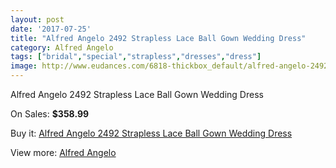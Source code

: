 ```yaml
---
layout: post
date: '2017-07-25'
title: "Alfred Angelo 2492 Strapless Lace Ball Gown Wedding Dress"
category: Alfred Angelo
tags: ["bridal","special","strapless","dresses","dress"]
image: http://www.eudances.com/6818-thickbox_default/alfred-angelo-2492-strapless-lace-ball-gown-wedding-dress.jpg
---
```

Alfred Angelo 2492 Strapless Lace Ball Gown Wedding Dress

On Sales: **$358.99**
<a href="https://www.eudances.com/en/alfred-angelo/2515-alfred-angelo-2492-strapless-lace-ball-gown-wedding-dress.html"><amp-img layout="responsive" width="600" height="600" src="//www.eudances.com/6818-thickbox_default/alfred-angelo-2492-strapless-lace-ball-gown-wedding-dress.jpg" alt="Alfred Angelo 2492 Strapless Lace Ball Gown Wedding Dress 0" /></a>
<a href="https://www.eudances.com/en/alfred-angelo/2515-alfred-angelo-2492-strapless-lace-ball-gown-wedding-dress.html"><amp-img layout="responsive" width="600" height="600" src="//www.eudances.com/6821-thickbox_default/alfred-angelo-2492-strapless-lace-ball-gown-wedding-dress.jpg" alt="Alfred Angelo 2492 Strapless Lace Ball Gown Wedding Dress 1" /></a>
<a href="https://www.eudances.com/en/alfred-angelo/2515-alfred-angelo-2492-strapless-lace-ball-gown-wedding-dress.html"><amp-img layout="responsive" width="600" height="600" src="//www.eudances.com/6820-thickbox_default/alfred-angelo-2492-strapless-lace-ball-gown-wedding-dress.jpg" alt="Alfred Angelo 2492 Strapless Lace Ball Gown Wedding Dress 2" /></a>
<a href="https://www.eudances.com/en/alfred-angelo/2515-alfred-angelo-2492-strapless-lace-ball-gown-wedding-dress.html"><amp-img layout="responsive" width="600" height="600" src="//www.eudances.com/6819-thickbox_default/alfred-angelo-2492-strapless-lace-ball-gown-wedding-dress.jpg" alt="Alfred Angelo 2492 Strapless Lace Ball Gown Wedding Dress 3" /></a>

Buy it: [Alfred Angelo 2492 Strapless Lace Ball Gown Wedding Dress](https://www.eudances.com/en/alfred-angelo/2515-alfred-angelo-2492-strapless-lace-ball-gown-wedding-dress.html "Alfred Angelo 2492 Strapless Lace Ball Gown Wedding Dress")

View more: [Alfred Angelo](https://www.eudances.com/en/36-alfred-angelo "Alfred Angelo")